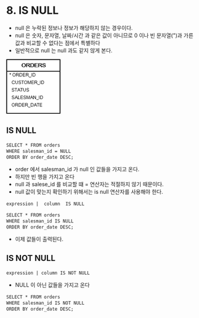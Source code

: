 # 8. IS NULL
- null 은 누락된 정보나 정보가 해당하지 않는 경우이다.
- null 은 숫자, 문자열, 날짜/시간 과 같은 값이 아니므로 0 이나 빈 문자열(")과 가른 값과 비교할 수 없다는 점에서 특별하다
- 일반적으로 null 는 null 과도 같지 않게 본다.

![orders.png](..%2F..%2Fimages_erd%2Forders.png)

## IS NULL
```oracle-sql
SELECT * FROM orders 
WHERE salesman_id = NULL
ORDER BY order_date DESC;
```
- order 에서 salesman_id 가 null 인 값들을 가지고 온다.
- 하지만 빈 행을 가지고 온다
- null 과 salese_id 를 비교할 떄 = 연산자는 적절하지 않기 때문이다.
- null 값이 맞는지 확인하기 위해서는 is null 연산자를 사용해야 한다.
```oracle-sql
expression |  column  IS NULL
```

```oracle-sql
SELECT * FROM orders 
WHERE salesman_id IS NULL
ORDER BY order_date DESC;
```
- 이제 값들이 출력된다.

## IS NOT NULL
```oracle-sql
expression | column IS NOT NULL
```
- NULL 이 아닌 값들을 가지고 온다

```oracle-sql
SELECT * FROM orders
WHERE salesman_id IS NOT NULL
ORDER BY order_date DESC;
```